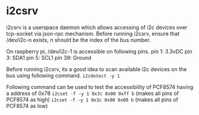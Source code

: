 # i2csrv
i2csrv is a userspace daemon which allows accessing of i2c devices over tcp-socket via json-rpc mechanism.
Before running i2csrv, ensure that /dev/i2c-n exists, n should be the index of the bus number.

On raspberry pi, /dev/i2c-1 is accessible on following pins.
pin  1: 3.3vDC
pin  3: SDA1
pin  5: SCL1
pin 39: Ground

Before running i2csrv, its a good idea to scan available i2c devices on the bus using following command.
```i2cdetect -y 1```

Following command can be used to test the accessibility of PCF8574 having a address of 0x78
```i2cset -f -y 1 0x3c 0x00 0xff b``` (makes all pins of PCF8574 as high)
```i2cset -f -y 1 0x3c 0x00 0x00 b``` (makes all pins of PCF8574 as low)


